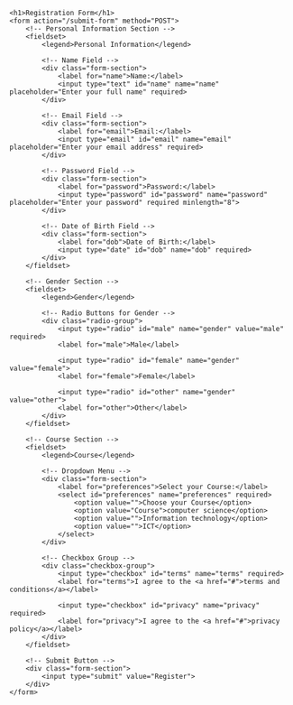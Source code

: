 <!DOCTYPE html>
<html lang="en">
<head>
    <meta charset="UTF-8">
    <meta name="viewport" content="width=device-width, initial-scale=1.0">
    <title>Registration Form</title>
    <style>
        body {
            font-family: Arial, sans-serif;
        }
        form {
            width: 50%;
            margin: auto;
            padding: 20px;
            border: 1px solid #ccc;
            border-radius: 5px;
        }
        fieldset {
            border: 2px saddlebrown snow;
            padding: 15px;
        }
        legend {
            font-weight: bold;
            font-size: 1.2em;
            color:black;
        }
        label {
            margin-top: 10px;
            display: block;
        }
        input, select, textarea {
            width: 100%;
            padding: 8px;
            margin-top: 5px;
            margin-bottom: 10px;
            border: 1px solid #ccc;
            border-radius: 4px;
        }
        .form-section {
            margin-bottom: 20px;
        }
        .radio-group, .checkbox-group {
            margin-top: 10px;
        }
    </style>
</head>
<body>

    <h1>Registration Form</h1>
    <form action="/submit-form" method="POST">
        <!-- Personal Information Section -->
        <fieldset>
            <legend>Personal Information</legend>
            
            <!-- Name Field -->
            <div class="form-section">
                <label for="name">Name:</label>
                <input type="text" id="name" name="name" placeholder="Enter your full name" required>
            </div>

            <!-- Email Field -->
            <div class="form-section">
                <label for="email">Email:</label>
                <input type="email" id="email" name="email" placeholder="Enter your email address" required>
            </div>

            <!-- Password Field -->
            <div class="form-section">
                <label for="password">Password:</label>
                <input type="password" id="password" name="password" placeholder="Enter your password" required minlength="8">
            </div>

            <!-- Date of Birth Field -->
            <div class="form-section">
                <label for="dob">Date of Birth:</label>
                <input type="date" id="dob" name="dob" required>
            </div>
        </fieldset>

        <!-- Gender Section -->
        <fieldset>
            <legend>Gender</legend>
            
            <!-- Radio Buttons for Gender -->
            <div class="radio-group">
                <input type="radio" id="male" name="gender" value="male" required>
                <label for="male">Male</label>

                <input type="radio" id="female" name="gender" value="female">
                <label for="female">Female</label>

                <input type="radio" id="other" name="gender" value="other">
                <label for="other">Other</label>
            </div>
        </fieldset>

        <!-- Course Section -->
        <fieldset>
            <legend>Course</legend>
            
            <!-- Dropdown Menu -->
            <div class="form-section">
                <label for="preferences">Select your Course:</label>
                <select id="preferences" name="preferences" required>
                    <option value="">Choose your Course</option>
                    <option value="Course">computer science</option>
                    <option value="">Information technology</option>
                    <option value="">ICT</option>
                </select>
            </div>

            <!-- Checkbox Group -->
            <div class="checkbox-group">
                <input type="checkbox" id="terms" name="terms" required>
                <label for="terms">I agree to the <a href="#">terms and conditions</a></label>

                <input type="checkbox" id="privacy" name="privacy" required>
                <label for="privacy">I agree to the <a href="#">privacy policy</a></label>
            </div>
        </fieldset>

        <!-- Submit Button -->
        <div class="form-section">
            <input type="submit" value="Register">
        </div>
    </form>

</body>
</html>

